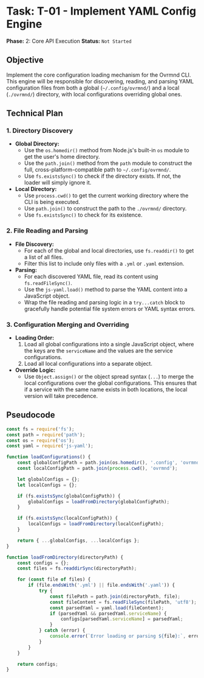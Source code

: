 # Task: T-01 - Implement YAML Config Engine

**Phase:** 2: Core API Execution
**Status:** `Not Started`

## Objective

Implement the core configuration loading mechanism for the Ovrmnd CLI. This engine will be responsible for discovering, reading, and parsing YAML configuration files from both a global (`~/.config/ovrmnd/`) and a local (`./ovrmnd/`) directory, with local configurations overriding global ones.

## Technical Plan

### 1. Directory Discovery

-   **Global Directory:**
    -   Use the `os.homedir()` method from Node.js's built-in `os` module to get the user's home directory.
    -   Use the `path.join()` method from the `path` module to construct the full, cross-platform-compatible path to `~/.config/ovrmnd/`.
    -   Use `fs.existsSync()` to check if the directory exists. If not, the loader will simply ignore it.
-   **Local Directory:**
    -   Use `process.cwd()` to get the current working directory where the CLI is being executed.
    -   Use `path.join()` to construct the path to the `./ovrmnd/` directory.
    -   Use `fs.existsSync()` to check for its existence.

### 2. File Reading and Parsing

-   **File Discovery:**
    -   For each of the global and local directories, use `fs.readdir()` to get a list of all files.
    -   Filter this list to include only files with a `.yml` or `.yaml` extension.
-   **Parsing:**
    -   For each discovered YAML file, read its content using `fs.readFileSync()`.
    -   Use the `js-yaml.load()` method to parse the YAML content into a JavaScript object.
    -   Wrap the file reading and parsing logic in a `try...catch` block to gracefully handle potential file system errors or YAML syntax errors.

### 3. Configuration Merging and Overriding

-   **Loading Order:**
    1.  Load all global configurations into a single JavaScript object, where the keys are the `serviceName` and the values are the service configurations.
    2.  Load all local configurations into a separate object.
-   **Override Logic:**
    -   Use `Object.assign()` or the object spread syntax (`...`) to merge the local configurations over the global configurations. This ensures that if a service with the same name exists in both locations, the local version will take precedence.

## Pseudocode

```javascript
const fs = require('fs');
const path = require('path');
const os = require('os');
const yaml = require('js-yaml');

function loadConfigurations() {
    const globalConfigPath = path.join(os.homedir(), '.config', 'ovrmnd');
    const localConfigPath = path.join(process.cwd(), 'ovrmnd');

    let globalConfigs = {};
    let localConfigs = {};

    if (fs.existsSync(globalConfigPath)) {
        globalConfigs = loadFromDirectory(globalConfigPath);
    }

    if (fs.existsSync(localConfigPath)) {
        localConfigs = loadFromDirectory(localConfigPath);
    }

    return { ...globalConfigs, ...localConfigs };
}

function loadFromDirectory(directoryPath) {
    const configs = {};
    const files = fs.readdirSync(directoryPath);

    for (const file of files) {
        if (file.endsWith('.yml') || file.endsWith('.yaml')) {
            try {
                const filePath = path.join(directoryPath, file);
                const fileContent = fs.readFileSync(filePath, 'utf8');
                const parsedYaml = yaml.load(fileContent);
                if (parsedYaml && parsedYaml.serviceName) {
                    configs[parsedYaml.serviceName] = parsedYaml;
                }
            } catch (error) {
                console.error(`Error loading or parsing ${file}:`, error);
            }
        }
    }

    return configs;
}
```
